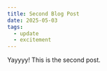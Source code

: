 ```yaml
---
title: Second Blog Post
date: 2025-05-03
tags:
  - update
  - excitement
---
```


Yayyyy! This is the second post.